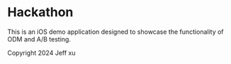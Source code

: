 # Hackathon
This is an iOS demo application designed to showcase the functionality of ODM and A/B testing.


Copyright 2024 Jeff xu

